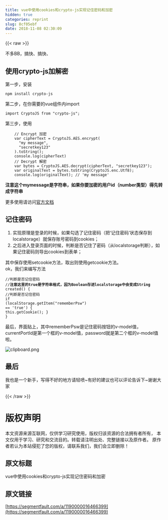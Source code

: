 ```yaml
---
title: vue中使用cookies和crypto-js实现记住密码和加密
hidden: true
categories: reprint
slug: 8cf05ebf
date: 2018-11-08 02:30:09
---
```


{{< raw >}}
<p>&#x4E0D;&#x591A;BB&#xFF0C;&#x641E;&#x5FEB;&#x3001;&#x641E;&#x5FEB;&#x3001;</p><h2 id="articleHeader0">&#x4F7F;&#x7528;crypto-js&#x52A0;&#x89E3;&#x5BC6;</h2><p>&#x7B2C;&#x4E00;&#x6B65;&#xFF0C;&#x5B89;&#x88C5;</p><div class="widget-codetool" style="display:none"><div class="widget-codetool--inner"><span class="selectCode code-tool" data-toggle="tooltip" data-placement="top" title="" data-original-title="&#x5168;&#x9009;"></span> <span type="button" class="copyCode code-tool" data-toggle="tooltip" data-placement="top" data-clipboard-text="npm install crypto-js" title="" data-original-title="&#x590D;&#x5236;"></span> <span type="button" class="saveToNote code-tool" data-toggle="tooltip" data-placement="top" title="" data-original-title="&#x653E;&#x8FDB;&#x7B14;&#x8BB0;"></span></div></div><pre class="hljs cmake"><code style="word-break:break-word;white-space:initial">npm <span class="hljs-keyword">install</span> crypto-js</code></pre><p>&#x7B2C;&#x4E8C;&#x6B65;&#xFF0C;&#x5728;&#x4F60;&#x9700;&#x8981;&#x7684;vue&#x7EC4;&#x4EF6;&#x5185;import</p><div class="widget-codetool" style="display:none"><div class="widget-codetool--inner"><span class="selectCode code-tool" data-toggle="tooltip" data-placement="top" title="" data-original-title="&#x5168;&#x9009;"></span> <span type="button" class="copyCode code-tool" data-toggle="tooltip" data-placement="top" data-clipboard-text="import CryptoJS from &quot;crypto-js&quot;;" title="" data-original-title="&#x590D;&#x5236;"></span> <span type="button" class="saveToNote code-tool" data-toggle="tooltip" data-placement="top" title="" data-original-title="&#x653E;&#x8FDB;&#x7B14;&#x8BB0;"></span></div></div><pre class="hljs capnproto"><code style="word-break:break-word;white-space:initial"><span class="hljs-keyword">import</span> CryptoJS <span class="hljs-keyword">from</span> <span class="hljs-string">&quot;crypto-js&quot;</span>;</code></pre><p>&#x7B2C;&#x4E09;&#x6B65;&#xFF0C;&#x4F7F;&#x7528;</p><div class="widget-codetool" style="display:none"><div class="widget-codetool--inner"><span class="selectCode code-tool" data-toggle="tooltip" data-placement="top" title="" data-original-title="&#x5168;&#x9009;"></span> <span type="button" class="copyCode code-tool" data-toggle="tooltip" data-placement="top" data-clipboard-text="    // Encrypt &#x52A0;&#x5BC6; 
    var cipherText = CryptoJS.AES.encrypt(
      &quot;my message&quot;,
      &quot;secretkey123&quot;
    ).toString();
    console.log(cipherText)
    // Decrypt &#x89E3;&#x5BC6;
    var bytes = CryptoJS.AES.decrypt(cipherText, &quot;secretkey123&quot;);
    var originalText = bytes.toString(CryptoJS.enc.Utf8);
    console.log(originalText); // &apos;my message&apos;" title="" data-original-title="&#x590D;&#x5236;"></span> <span type="button" class="saveToNote code-tool" data-toggle="tooltip" data-placement="top" title="" data-original-title="&#x653E;&#x8FDB;&#x7B14;&#x8BB0;"></span></div></div><pre class="hljs stata"><code>    <span class="hljs-comment">// Encrypt &#x52A0;&#x5BC6; </span>
    <span class="hljs-keyword">var</span> cipherText = CryptoJS.AES.encrypt(
      <span class="hljs-string">&quot;my message&quot;</span>,
      <span class="hljs-string">&quot;secretkey123&quot;</span>
    ).<span class="hljs-keyword">toString</span>();
    console.<span class="hljs-built_in">log</span>(cipherText)
    <span class="hljs-comment">// Decrypt &#x89E3;&#x5BC6;</span>
    <span class="hljs-keyword">var</span> bytes = CryptoJS.AES.decrypt(cipherText, <span class="hljs-string">&quot;secretkey123&quot;</span>);
    <span class="hljs-keyword">var</span> originalText = bytes.<span class="hljs-keyword">toString</span>(CryptoJS.<span class="hljs-keyword">enc</span>.Utf8);
    console.<span class="hljs-built_in">log</span>(originalText); <span class="hljs-comment">// &apos;my message&apos;</span></code></pre><p><strong>&#x6CE8;&#x610F;&#x8FD9;&#x4E2A;mymessage&#x662F;&#x5B57;&#x7B26;&#x4E32;&#xFF0C;&#x5982;&#x679C;&#x4F60;&#x8981;&#x52A0;&#x5BC6;&#x7684;&#x7528;&#x6237;id&#xFF08;number&#x7C7B;&#x578B;&#xFF09;&#x5F97;&#x5148;&#x8F6C;&#x6210;&#x5B57;&#x7B26;&#x4E32;</strong></p><p>&#x66F4;&#x591A;&#x4F7F;&#x7528;&#x8BF7;&#x8BBF;&#x95EE;<a href="https://github.com/brix/crypto-js#usage-without-requirejs" rel="nofollow noreferrer" target="_blank">&#x5B98;&#x65B9;&#x6587;&#x6863;</a></p><h2 id="articleHeader1">&#x8BB0;&#x4F4F;&#x5BC6;&#x7801;</h2><ol><li>&#x5B9E;&#x73B0;&#x539F;&#x7406;&#x662F;&#x767B;&#x5F55;&#x7684;&#x65F6;&#x5019;&#xFF0C;&#x5982;&#x679C;&#x52FE;&#x9009;&#x4E86;&#x8BB0;&#x4F4F;&#x5BC6;&#x7801;&#xFF08;&#x628A;&#x2018;&#x8BB0;&#x4F4F;&#x5BC6;&#x7801;&#x2019;&#x72B6;&#x6001;&#x4FDD;&#x5B58;&#x5230;localstorage&#xFF09;&#x5C31;&#x4FDD;&#x5B58;&#x8D26;&#x53F7;&#x5BC6;&#x7801;&#x5230;cookies&#xFF1B;</li><li>&#x4E4B;&#x540E;&#x8FDB;&#x5165;&#x767B;&#x5F55;&#x9875;&#x9762;&#x7684;&#x65F6;&#x5019;&#xFF0C;&#x5224;&#x65AD;&#x662F;&#x5426;&#x8BB0;&#x4F4F;&#x4E86;&#x5BC6;&#x7801;&#xFF08;&#x4ECE;localstorage&#x5224;&#x65AD;&#xFF09;&#xFF0C;&#x5982;&#x679C;&#x8BB0;&#x4F4F;&#x5BC6;&#x7801;&#x5219;&#x5BFC;&#x51FA;cookies&#x5230;&#x8868;&#x5355;&#xFF1B;</li></ol><p>&#x5176;&#x4E2D;&#x4FDD;&#x5B58;&#x4F7F;&#x7528;setcookie&#x65B9;&#x6CD5;&#xFF0C;&#x53D6;&#x51FA;&#x5219;&#x4F7F;&#x7528;getcookie&#x65B9;&#x6CD5;&#x3002;<br>ok&#xFF0C;&#x6211;&#x4EEC;&#x6765;&#x7F16;&#x5199;&#x65B9;&#x6CD5;</p><div class="widget-codetool" style="display:none"><div class="widget-codetool--inner"><span class="selectCode code-tool" data-toggle="tooltip" data-placement="top" title="" data-original-title="&#x5168;&#x9009;"></span> <span type="button" class="copyCode code-tool" data-toggle="tooltip" data-placement="top" data-clipboard-text="//&#x8BBE;&#x7F6E;cookie
    setCookie(portId, psw, exdays) {
      // Encrypt&#xFF0C;&#x52A0;&#x5BC6;&#x8D26;&#x53F7;&#x5BC6;&#x7801;
      var cipherPortId = CryptoJS.AES.encrypt(
        portId+&apos;&apos;,
        &quot;secretkey123&quot;
      ).toString();
      var cipherPsw = CryptoJS.AES.encrypt(psw+&apos;&apos;, &quot;secretkey123&quot;).toString();
      console.log(cipherPortId+&apos;/&apos;+cipherPsw)//&#x6253;&#x5370;&#x4E00;&#x4E0B;&#x770B;&#x770B;&#x6709;&#x6CA1;&#x6709;&#x52A0;&#x5BC6;&#x6210;&#x529F;

      var exdate = new Date(); //&#x83B7;&#x53D6;&#x65F6;&#x95F4;
      exdate.setTime(exdate.getTime() + 24 * 60 * 60 * 1000 * exdays); //&#x4FDD;&#x5B58;&#x7684;&#x5929;&#x6570;
      //&#x5B57;&#x7B26;&#x4E32;&#x62FC;&#x63A5;cookie&#xFF0C;&#x4E3A;&#x4EC0;&#x4E48;&#x8FD9;&#x91CC;&#x7528;&#x4E86;==&#xFF0C;&#x56E0;&#x4E3A;&#x52A0;&#x5BC6;&#x540E;&#x7684;&#x5B57;&#x7B26;&#x4E32;&#x4E5F;&#x6709;&#x4E2A;=&#x53F7;&#xFF0C;&#x5F71;&#x54CD;&#x4E0B;&#x9762;getcookie&#x7684;&#x5B57;&#x7B26;&#x4E32;&#x5207;&#x5272;&#xFF0C;&#x4F60;&#x4E5F;&#x53EF;&#x4EE5;&#x4F7F;&#x7528;&#x66F4;&#x70AB;&#x9177;&#x7684;&#x7B26;&#x53F7;&#x3002;
      window.document.cookie =
        &quot;currentPortId&quot; +
        &quot;==&quot; +
        cipherPortId +
        &quot;;path=/;expires=&quot; +
        exdate.toGMTString();
      window.document.cookie =
        &quot;password&quot; +
        &quot;==&quot; +
        cipherPsw +
        &quot;;path=/;expires=&quot; +
        exdate.toGMTString();
    },
    //&#x8BFB;&#x53D6;cookie
    getCookie: function() {
      if (document.cookie.length &gt; 0) {
        var arr = document.cookie.split(&quot;; &quot;); //&#x8FD9;&#x91CC;&#x663E;&#x793A;&#x7684;&#x683C;&#x5F0F;&#x8BF7;&#x6839;&#x636E;&#x81EA;&#x5DF1;&#x7684;&#x4EE3;&#x7801;&#x66F4;&#x6539;
        for (var i = 0; i &lt; arr.length; i++) {
          var arr2 = arr[i].split(&quot;==&quot;); //&#x6839;&#x636E;==&#x5207;&#x5272;
          //&#x5224;&#x65AD;&#x67E5;&#x627E;&#x76F8;&#x5BF9;&#x5E94;&#x7684;&#x503C;
          if (arr2[0] == &quot;currentPortId&quot;) {
            // Decrypt&#xFF0C;&#x5C06;&#x89E3;&#x5BC6;&#x540E;&#x7684;&#x5185;&#x5BB9;&#x8D4B;&#x503C;&#x7ED9;&#x8D26;&#x53F7;
            var bytes = CryptoJS.AES.decrypt(arr2[1], &quot;secretkey123&quot;);
            this.currentPortId = bytes.toString(CryptoJS.enc.Utf8)-0;
          } else if (arr2[0] == &quot;password&quot;) {
            // Decrypt&#xFF0C;&#x5C06;&#x89E3;&#x5BC6;&#x540E;&#x7684;&#x5185;&#x5BB9;&#x8D4B;&#x503C;&#x7ED9;&#x5BC6;&#x7801;
            var bytes = CryptoJS.AES.decrypt(arr2[1], &quot;secretkey123&quot;);
            this.password = bytes.toString(CryptoJS.enc.Utf8);
          }
        }
      }
    },
    //&#x6E05;&#x9664;cookie
    clearCookie: function() {
      this.setCookie(&quot;&quot;, &quot;&quot;, -1); 
    }" title="" data-original-title="&#x590D;&#x5236;"></span> <span type="button" class="saveToNote code-tool" data-toggle="tooltip" data-placement="top" title="" data-original-title="&#x653E;&#x8FDB;&#x7B14;&#x8BB0;"></span></div></div><pre class="hljs javascript"><code><span class="hljs-comment">//&#x8BBE;&#x7F6E;cookie</span>
    setCookie(portId, psw, exdays) {
      <span class="hljs-comment">// Encrypt&#xFF0C;&#x52A0;&#x5BC6;&#x8D26;&#x53F7;&#x5BC6;&#x7801;</span>
      <span class="hljs-keyword">var</span> cipherPortId = CryptoJS.AES.encrypt(
        portId+<span class="hljs-string">&apos;&apos;</span>,
        <span class="hljs-string">&quot;secretkey123&quot;</span>
      ).toString();
      <span class="hljs-keyword">var</span> cipherPsw = CryptoJS.AES.encrypt(psw+<span class="hljs-string">&apos;&apos;</span>, <span class="hljs-string">&quot;secretkey123&quot;</span>).toString();
      <span class="hljs-built_in">console</span>.log(cipherPortId+<span class="hljs-string">&apos;/&apos;</span>+cipherPsw)<span class="hljs-comment">//&#x6253;&#x5370;&#x4E00;&#x4E0B;&#x770B;&#x770B;&#x6709;&#x6CA1;&#x6709;&#x52A0;&#x5BC6;&#x6210;&#x529F;</span>

      <span class="hljs-keyword">var</span> exdate = <span class="hljs-keyword">new</span> <span class="hljs-built_in">Date</span>(); <span class="hljs-comment">//&#x83B7;&#x53D6;&#x65F6;&#x95F4;</span>
      exdate.setTime(exdate.getTime() + <span class="hljs-number">24</span> * <span class="hljs-number">60</span> * <span class="hljs-number">60</span> * <span class="hljs-number">1000</span> * exdays); <span class="hljs-comment">//&#x4FDD;&#x5B58;&#x7684;&#x5929;&#x6570;</span>
      <span class="hljs-comment">//&#x5B57;&#x7B26;&#x4E32;&#x62FC;&#x63A5;cookie&#xFF0C;&#x4E3A;&#x4EC0;&#x4E48;&#x8FD9;&#x91CC;&#x7528;&#x4E86;==&#xFF0C;&#x56E0;&#x4E3A;&#x52A0;&#x5BC6;&#x540E;&#x7684;&#x5B57;&#x7B26;&#x4E32;&#x4E5F;&#x6709;&#x4E2A;=&#x53F7;&#xFF0C;&#x5F71;&#x54CD;&#x4E0B;&#x9762;getcookie&#x7684;&#x5B57;&#x7B26;&#x4E32;&#x5207;&#x5272;&#xFF0C;&#x4F60;&#x4E5F;&#x53EF;&#x4EE5;&#x4F7F;&#x7528;&#x66F4;&#x70AB;&#x9177;&#x7684;&#x7B26;&#x53F7;&#x3002;</span>
      <span class="hljs-built_in">window</span>.document.cookie =
        <span class="hljs-string">&quot;currentPortId&quot;</span> +
        <span class="hljs-string">&quot;==&quot;</span> +
        cipherPortId +
        <span class="hljs-string">&quot;;path=/;expires=&quot;</span> +
        exdate.toGMTString();
      <span class="hljs-built_in">window</span>.document.cookie =
        <span class="hljs-string">&quot;password&quot;</span> +
        <span class="hljs-string">&quot;==&quot;</span> +
        cipherPsw +
        <span class="hljs-string">&quot;;path=/;expires=&quot;</span> +
        exdate.toGMTString();
    },
    <span class="hljs-comment">//&#x8BFB;&#x53D6;cookie</span>
    getCookie: <span class="hljs-function"><span class="hljs-keyword">function</span>(<span class="hljs-params"></span>) </span>{
      <span class="hljs-keyword">if</span> (<span class="hljs-built_in">document</span>.cookie.length &gt; <span class="hljs-number">0</span>) {
        <span class="hljs-keyword">var</span> arr = <span class="hljs-built_in">document</span>.cookie.split(<span class="hljs-string">&quot;; &quot;</span>); <span class="hljs-comment">//&#x8FD9;&#x91CC;&#x663E;&#x793A;&#x7684;&#x683C;&#x5F0F;&#x8BF7;&#x6839;&#x636E;&#x81EA;&#x5DF1;&#x7684;&#x4EE3;&#x7801;&#x66F4;&#x6539;</span>
        <span class="hljs-keyword">for</span> (<span class="hljs-keyword">var</span> i = <span class="hljs-number">0</span>; i &lt; arr.length; i++) {
          <span class="hljs-keyword">var</span> arr2 = arr[i].split(<span class="hljs-string">&quot;==&quot;</span>); <span class="hljs-comment">//&#x6839;&#x636E;==&#x5207;&#x5272;</span>
          <span class="hljs-comment">//&#x5224;&#x65AD;&#x67E5;&#x627E;&#x76F8;&#x5BF9;&#x5E94;&#x7684;&#x503C;</span>
          <span class="hljs-keyword">if</span> (arr2[<span class="hljs-number">0</span>] == <span class="hljs-string">&quot;currentPortId&quot;</span>) {
            <span class="hljs-comment">// Decrypt&#xFF0C;&#x5C06;&#x89E3;&#x5BC6;&#x540E;&#x7684;&#x5185;&#x5BB9;&#x8D4B;&#x503C;&#x7ED9;&#x8D26;&#x53F7;</span>
            <span class="hljs-keyword">var</span> bytes = CryptoJS.AES.decrypt(arr2[<span class="hljs-number">1</span>], <span class="hljs-string">&quot;secretkey123&quot;</span>);
            <span class="hljs-keyword">this</span>.currentPortId = bytes.toString(CryptoJS.enc.Utf8)<span class="hljs-number">-0</span>;
          } <span class="hljs-keyword">else</span> <span class="hljs-keyword">if</span> (arr2[<span class="hljs-number">0</span>] == <span class="hljs-string">&quot;password&quot;</span>) {
            <span class="hljs-comment">// Decrypt&#xFF0C;&#x5C06;&#x89E3;&#x5BC6;&#x540E;&#x7684;&#x5185;&#x5BB9;&#x8D4B;&#x503C;&#x7ED9;&#x5BC6;&#x7801;</span>
            <span class="hljs-keyword">var</span> bytes = CryptoJS.AES.decrypt(arr2[<span class="hljs-number">1</span>], <span class="hljs-string">&quot;secretkey123&quot;</span>);
            <span class="hljs-keyword">this</span>.password = bytes.toString(CryptoJS.enc.Utf8);
          }
        }
      }
    },
    <span class="hljs-comment">//&#x6E05;&#x9664;cookie</span>
    clearCookie: <span class="hljs-function"><span class="hljs-keyword">function</span>(<span class="hljs-params"></span>) </span>{
      <span class="hljs-keyword">this</span>.setCookie(<span class="hljs-string">&quot;&quot;</span>, <span class="hljs-string">&quot;&quot;</span>, <span class="hljs-number">-1</span>); 
    }</code></pre><p>&#x767B;&#x5F55;&#x7684;&#x65B9;&#x6CD5;&#x5982;&#x4E0B;&#xFF1A;</p><div class="widget-codetool" style="display:none"><div class="widget-codetool--inner"><span class="selectCode code-tool" data-toggle="tooltip" data-placement="top" title="" data-original-title="&#x5168;&#x9009;"></span> <span type="button" class="copyCode code-tool" data-toggle="tooltip" data-placement="top" data-clipboard-text=" login() {
      this.$http //&#x8BF7;&#x6839;&#x636E;&#x5B9E;&#x9645;&#x60C5;&#x51B5;&#x4FEE;&#x6539;&#x8BE5;&#x65B9;&#x6CD5;
        .post(...)
        .then(res =&gt; {
          if (res.data.code == &quot;success&quot;) {
            if (this.rememberPsw == true) {
               //&#x5224;&#x65AD;&#x7528;&#x6237;&#x662F;&#x5426;&#x52FE;&#x9009;&#x4E86;&#x8BB0;&#x4F4F;&#x5BC6;&#x7801;&#x9009;&#x9879;rememberPsw&#xFF0C;&#x4F20;&#x5165;&#x4FDD;&#x5B58;&#x7684;&#x8D26;&#x53F7;currentPortId&#xFF0C;&#x5BC6;&#x7801;password&#xFF0C;&#x5929;&#x6570;30
              this.setCookie(this.currentPortId, this.password, 30);
            }else{
              this.clearCookie();
            }
            //&#x8FD9;&#x91CC;&#x662F;&#x56E0;&#x4E3A;&#x8981;&#x5728;created&#x4E2D;&#x5224;&#x65AD;&#xFF0C;&#x6240;&#x4EE5;&#x4F7F;&#x7528;&#x4E86;localstorage&#x6BD4;&#x8F83;&#x7B80;&#x5355;&#xFF0C;&#x5F53;&#x7136;&#x4F60;&#x4E5F;&#x53EF;&#x4EE5;&#x76F4;&#x63A5;&#x6839;&#x636E;cookie&#x7684;&#x957F;&#x5EA6;or&#x5176;&#x4ED6;&#x9A9A;&#x64CD;&#x4F5C;&#x6765;&#x5224;&#x65AD;&#x6709;&#x6CA1;&#x6709;&#x8BB0;&#x4F4F;&#x5BC6;&#x7801;&#x3002;
            localStorage.setItem(&quot;rememberPsw&quot;, this.rememberPsw);
            
          } else {
           //----
          }
        })
        .catch(err =&gt; {
          //----
        });
    }," title="" data-original-title="&#x590D;&#x5236;"></span> <span type="button" class="saveToNote code-tool" data-toggle="tooltip" data-placement="top" title="" data-original-title="&#x653E;&#x8FDB;&#x7B14;&#x8BB0;"></span></div></div><pre class="hljs kotlin"><code> login() {
      <span class="hljs-keyword">this</span>.$http <span class="hljs-comment">//&#x8BF7;&#x6839;&#x636E;&#x5B9E;&#x9645;&#x60C5;&#x51B5;&#x4FEE;&#x6539;&#x8BE5;&#x65B9;&#x6CD5;</span>
        .post(...)
        .then(res =&gt; {
          <span class="hljs-keyword">if</span> (res.<span class="hljs-keyword">data</span>.code == <span class="hljs-string">&quot;success&quot;</span>) {
            <span class="hljs-keyword">if</span> (<span class="hljs-keyword">this</span>.rememberPsw == <span class="hljs-literal">true</span>) {
               <span class="hljs-comment">//&#x5224;&#x65AD;&#x7528;&#x6237;&#x662F;&#x5426;&#x52FE;&#x9009;&#x4E86;&#x8BB0;&#x4F4F;&#x5BC6;&#x7801;&#x9009;&#x9879;rememberPsw&#xFF0C;&#x4F20;&#x5165;&#x4FDD;&#x5B58;&#x7684;&#x8D26;&#x53F7;currentPortId&#xFF0C;&#x5BC6;&#x7801;password&#xFF0C;&#x5929;&#x6570;30</span>
              <span class="hljs-keyword">this</span>.setCookie(<span class="hljs-keyword">this</span>.currentPortId, <span class="hljs-keyword">this</span>.password, <span class="hljs-number">30</span>);
            }<span class="hljs-keyword">else</span>{
              <span class="hljs-keyword">this</span>.clearCookie();
            }
            <span class="hljs-comment">//&#x8FD9;&#x91CC;&#x662F;&#x56E0;&#x4E3A;&#x8981;&#x5728;created&#x4E2D;&#x5224;&#x65AD;&#xFF0C;&#x6240;&#x4EE5;&#x4F7F;&#x7528;&#x4E86;localstorage&#x6BD4;&#x8F83;&#x7B80;&#x5355;&#xFF0C;&#x5F53;&#x7136;&#x4F60;&#x4E5F;&#x53EF;&#x4EE5;&#x76F4;&#x63A5;&#x6839;&#x636E;cookie&#x7684;&#x957F;&#x5EA6;or&#x5176;&#x4ED6;&#x9A9A;&#x64CD;&#x4F5C;&#x6765;&#x5224;&#x65AD;&#x6709;&#x6CA1;&#x6709;&#x8BB0;&#x4F4F;&#x5BC6;&#x7801;&#x3002;</span>
            localStorage.setItem(<span class="hljs-string">&quot;rememberPsw&quot;</span>, <span class="hljs-keyword">this</span>.rememberPsw);
            
          } <span class="hljs-keyword">else</span> {
           <span class="hljs-comment">//----</span>
          }
        })
        .<span class="hljs-keyword">catch</span>(err =&gt; {
          <span class="hljs-comment">//----</span>
        });
    },</code></pre><p>&#x6700;&#x540E;&#x8981;&#x5728;created&#x72D7;&#x5B50;&#x51FD;&#x6570;&#x5185;&#x5224;&#x65AD;&#x7528;&#x6237;&#x662F;&#x5426;&#x8BB0;&#x4F4F;&#x4E86;&#x5BC6;&#x7801;&#x6765;&#x6267;&#x884C;&#x76F8;&#x5173;&#x7684;&#x64CD;&#x4F5C;</p><div class="widget-codetool" style="display:none"><div class="widget-codetool--inner"><span class="selectCode code-tool" data-toggle="tooltip" data-placement="top" title="" data-original-title="&#x5168;&#x9009;"></span> <span type="button" class="copyCode code-tool" data-toggle="tooltip" data-placement="top" data-clipboard-text="//&#x5224;&#x65AD;&#x662F;&#x5426;&#x8BB0;&#x4F4F;&#x5BC6;&#x7801;
//**&#x6CE8;&#x610F;&#x8FD9;&#x91CC;&#x7684;true&#x662F;&#x5B57;&#x7B26;&#x4E32;&#x683C;&#x5F0F;&#xFF0C;&#x56E0;&#x4E3A;Boolean&#x5B58;&#x8FDB;localstorage&#x4E2D;&#x4F1A;&#x53D8;&#x6210;String**
 created() {
    //&#x5224;&#x65AD;&#x662F;&#x5426;&#x8BB0;&#x4F4F;&#x5BC6;&#x7801;
    if (localStorage.getItem(&quot;rememberPsw&quot;) == &apos;true&apos;) {
      this.getCookie();
    }
  }" title="" data-original-title="&#x590D;&#x5236;"></span> <span type="button" class="saveToNote code-tool" data-toggle="tooltip" data-placement="top" title="" data-original-title="&#x653E;&#x8FDB;&#x7B14;&#x8BB0;"></span></div></div><pre class="hljs gcode"><code><span class="hljs-comment">//&#x5224;&#x65AD;&#x662F;&#x5426;&#x8BB0;&#x4F4F;&#x5BC6;&#x7801;</span>
<span class="hljs-comment">//**&#x6CE8;&#x610F;&#x8FD9;&#x91CC;&#x7684;true&#x662F;&#x5B57;&#x7B26;&#x4E32;&#x683C;&#x5F0F;&#xFF0C;&#x56E0;&#x4E3A;Boolean&#x5B58;&#x8FDB;localstorage&#x4E2D;&#x4F1A;&#x53D8;&#x6210;String**</span>
 created<span class="hljs-comment">()</span> {
    <span class="hljs-comment">//&#x5224;&#x65AD;&#x662F;&#x5426;&#x8BB0;&#x4F4F;&#x5BC6;&#x7801;</span>
    <span class="hljs-keyword">if</span> <span class="hljs-comment">(localStorage.getItem(&quot;rememberPsw&quot;)</span> == <span class="hljs-string">&apos;true&apos;</span>) {
      this.getCookie<span class="hljs-comment">()</span>;
    }
  }</code></pre><p>&#x6700;&#x540E;&#xFF0C;&#x754C;&#x9762;&#x8D34;&#x4E0A;&#xFF0C;&#x5176;&#x4E2D;rememberPsw&#x662F;&#x8BB0;&#x4F4F;&#x5BC6;&#x7801;&#x6309;&#x94AE;&#x7684;v-model&#x503C;&#xFF0C;currentPortId&#x662F;&#x7B2C;&#x4E00;&#x4E2A;&#x6846;&#x7684;v-model&#x503C;&#xFF0C;password&#x5C31;&#x662F;&#x7B2C;&#x4E8C;&#x4E2A;&#x6846;&#x7684;v-model&#x503C;&#x5566;&#x3002;</p><p><span class="img-wrap"><img data-src="/img/bVbhfKX?w=371&amp;h=183" src="https://static.alili.tech/img/bVbhfKX?w=371&amp;h=183" alt="clipboard.png" title="clipboard.png" style="cursor:pointer;display:inline"></span></p><h2 id="articleHeader2">&#x6700;&#x540E;</h2><p>&#x6211;&#x4E5F;&#x662F;&#x4E00;&#x4E2A;&#x65B0;&#x624B;&#xFF0C;&#x5199;&#x5F97;&#x4E0D;&#x597D;&#x7684;&#x5730;&#x65B9;&#x8BF7;&#x8F7B;&#x55B7;~&#x6709;&#x597D;&#x7684;&#x5EFA;&#x8BAE;&#x4E5F;&#x53EF;&#x4EE5;&#x8BC4;&#x8BBA;&#x544A;&#x8BC9;&#x4E0B;~&#x8C22;&#x8C22;&#x5927;&#x5BB6;</p>
{{< /raw >}}

# 版权声明
本文资源来源互联网，仅供学习研究使用，版权归该资源的合法拥有者所有，
本文仅用于学习、研究和交流目的。转载请注明出处、完整链接以及原作者。
原作者若认为本站侵犯了您的版权，请联系我们，我们会立即删除！

## 原文标题
vue中使用cookies和crypto-js实现记住密码和加密

## 原文链接
[https://segmentfault.com/a/1190000016466399](https://segmentfault.com/a/1190000016466399)

